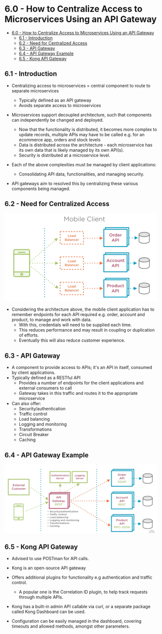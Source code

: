 # 6.0 - How to Centralize Access to Microservices Using an API Gateway

- [6.0 - How to Centralize Access to Microservices Using an API Gateway](#60---how-to-centralize-access-to-microservices-using-an-api-gateway)
  - [6.1 - Introduction](#61---introduction)
  - [6.2 - Need for Centralized Access](#62---need-for-centralized-access)
  - [6.3 - API Gateway](#63---api-gateway)
  - [6.4 - API Gateway Example](#64---api-gateway-example)
  - [6.5 - Kong API Gateway](#65---kong-api-gateway)

## 6.1 - Introduction

- Centralizing access to microservices = central component to route to separate microservices
  - Typically defined as an API gateway
  - Avoids separate access to microservices

- Microservices support decoupled architecture, such that components can independently be changed and deployed.
  - Now that the functionality is distributed, it becomes more complex to update records, multiple APIs may have to be called e.g. for an ecommerce app, orders and stock levels
  - Data is distributed across the architecture - each microservice has its own data that is likely managed by its own API(s).
  - Security is distributed at a microservice level.
- Each of the above complexities must be managed by client applications:
  - Consolidating API data, functionalities, and managing security.

- API gateways aim to resolved this by centralizing these various components being managed.

## 6.2 - Need for Centralized Access

![Sample Decentralized Application](./img/mobile-client-example.png)

- Considering the architecture above, the mobile client application has to remember endpoints for each API required e.g. order, account and product, to manage and work with data.
  - With this, credentials will need to be supplied each time.
  - This reduces performance and may result in coupling or duplication of efforts.
  - Eventually this will also reduce customer experience.

## 6.3 - API Gateway

- A component to provide access to APIs; it's an API in itself, consumed by client applications.
- Typically defined as a RESTful API
  - Provides a number of endpoints for the client applications and external consumers to call
  - Gateway takes in this traffic and routes it to the appropriate microservice
- Can also offer:
  - Security/authentication
  - Traffic control
  - Load balancing
  - Logging and monitoring
  - Transformations
  - Circuit Breaker
  - Caching

## 6.4 - API Gateway Example

![API Gateway Sample Architecture](./img/api-gateway-example.png)

## 6.5 - Kong API Gateway

- Advised to use POSTman for API calls.
- Kong is an open-source API gateway
- Offers additional plugins for functionality e.g authentication and traffic control.
  - A popular one is the Correlation ID plugin, to help track requests through multiple APIs.
- Kong has a built-in admin API callable via curl, or a separate package called Kong Dashboard can be used.

- Configuration can be easily managed in the dashboard, covering timeouts and allowed methods, amongst other parameters.
